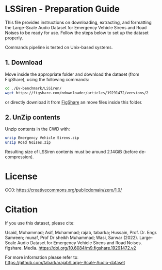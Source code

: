 # LSSiren - Preparation Guide

This file provides instructions on downloading, extracting, and formatting the Large-Scale Audio Dataset for Emergency Vehicle Sirens and Road Noises to be ready for use. Follow the steps below to set up the dataset properly.

Commands pipeline is tested on Unix-based systems.

## 1. Download

Move inside the appropriate folder and download the dataset (from FigShare), using the following commands:
```bash
cd ./Ev-benchmark/LSSiren/
wget https://figshare.com/ndownloader/articles/19291472/versions/2
```
or directly download it from [FigShare](https://figshare.com/articles/media/Large-Scale_Audio_Dataset_for_Emergency_Vehicle_Sirens_and_Road_Noises/19291472) an move files inside this folder.

## 2. UnZip contents

Unzip contents in the CWD with:
```bash
unzip Emergency Vehicle Sirens.zip
unzip Road Noises.zip
```
Resulting size of LSSiren contents must be around 2.14GiB (before de-compression).

# License

CC0: https://creativecommons.org/publicdomain/zero/1.0/

# Citation

If you use this dataset, please cite:

Usaid, Muhammad; Asif, Muhammad; rajab, tabarka; Hussain, Prof. Dr. Engr. Samreen; munaf, Prof Dr sheikh Muhammad; Wasi, Sarwar (2022). Large-Scale Audio Dataset for Emergency Vehicle Sirens and Road Noises. figshare. Media. https://doi.org/10.6084/m9.figshare.19291472.v2

For more information please refer to: https://github.com/tabarkarajab/Large-Scale-Audio-dataset
